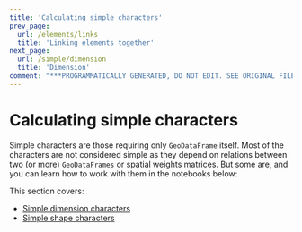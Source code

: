 ```yaml
---
title: 'Calculating simple characters'
prev_page:
  url: /elements/links
  title: 'Linking elements together'
next_page:
  url: /simple/dimension
  title: 'Dimension'
comment: "***PROGRAMMATICALLY GENERATED, DO NOT EDIT. SEE ORIGINAL FILES IN /content***"
---
```

# Calculating simple characters
Simple characters are those requiring only `GeoDataFrame` itself. Most of the characters are not considered simple as they depend on relations between two (or more) `GeoDataFrames` or spatial weights matrices. But some are, and you can learn how to work with them in the notebooks below:

This section covers:
* [Simple dimension characters](dimension)
* [Simple shape characters](shape)
